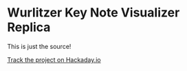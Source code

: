 # Wurlitzer Key Note Visualizer Replica

This is just the source!

[Track the project on Hackaday.io](https://hackaday.io/project/170377-wurlitzer-key-note-visualizer-replica)